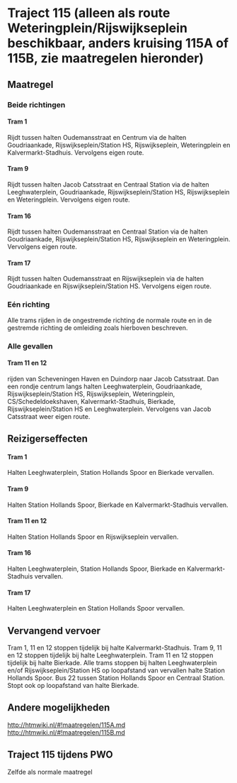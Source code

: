 # Traject 115 (alleen als route Weteringplein/Rijswijkseplein beschikbaar, anders kruising 115A of 115B, zie maatregelen hieronder) 
## Maatregel
### Beide richtingen

#### Tram 1 
Rijdt tussen halten Oudemansstraat en Centrum via de halten Goudriaankade, Rijswijkseplein/Station HS, Rijswijkseplein, Weteringplein en Kalvermarkt-Stadhuis. Vervolgens eigen route.

#### Tram 9 
Rijdt tussen halten Jacob Catsstraat en Centraal Station via de halten Leeghwaterplein, Goudriaankade, Rijswijkseplein/Station HS, Rijswijkseplein en Weteringplein. Vervolgens eigen route.

#### Tram 16 
Rijdt tussen halten Oudemansstraat en Centraal Station via de halten Goudriaankade, Rijswijkseplein/Station HS, Rijswijkseplein en Weteringplein. Vervolgens eigen route.

#### Tram 17 
Rijdt tussen halten Oudemansstraat en Rijswijkseplein via de halten Goudriaankade en Rijswijkseplein/Station HS. Vervolgens eigen route.

### Eén richting
Alle trams rijden in de ongestremde richting de normale route en in de gestremde richting de omleiding zoals hierboven beschreven.

### Alle gevallen

#### Tram 11 en 12 
rijden van Scheveningen Haven en Duindorp naar Jacob Catsstraat. Dan een rondje centrum langs halten Leeghwaterplein, Goudriaankade, Rijswijkseplein/Station HS, Rijswijkseplein, Weteringplein, CS/Schedeldoekshaven, Kalvermarkt-Stadhuis, Bierkade, Rijswijkseplein/Station HS en Leeghwaterplein. Vervolgens van Jacob Catsstraat weer eigen route. 

## Reizigerseffecten

#### Tram 1 
Halten Leeghwaterplein, Station Hollands Spoor en Bierkade vervallen.

#### Tram 9 
Halten Station Hollands Spoor, Bierkade en Kalvermarkt-Stadhuis vervallen.

#### Tram 11 en 12 
Halten Station Hollands Spoor en Rijswijkseplein vervallen.

#### Tram 16 
Halten Leeghwaterplein, Station Hollands Spoor, Bierkade en Kalvermarkt-Stadhuis vervallen.

#### Tram 17 
Halten Leeghwaterplein en Station Hollands Spoor vervallen.

## Vervangend vervoer
Tram 1, 11 en 12 stoppen tijdelijk bij halte Kalvermarkt-Stadhuis.
Tram 9, 11 en 12 stoppen tijdelijk bij halte Leeghwaterplein.
Tram 11 en 12 stoppen tijdelijk bij halte Bierkade.
Alle trams stoppen bij halten Leeghwaterplein en/of Rijswijkseplein/Station HS op loopafstand van vervallen halte Station Hollands Spoor.
Bus 22 tussen Station Hollands Spoor en Centraal Station. Stopt ook op loopafstand van halte Bierkade.

## Andere mogelijkheden
http://htmwiki.nl/#!maatregelen/115A.md
http://htmwiki.nl/#!maatregelen/115B.md

## Traject 115 tijdens PWO
Zelfde als normale maatregel
